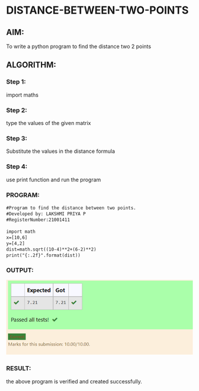 # DISTANCE-BETWEEN-TWO-POINTS

## AIM:
To write a python program to find the distance two 2 points
## ALGORITHM:
### Step 1:
import maths
### Step 2:
type the values of the given matrix
### Step 3: 
Substitute the values in the distance formula 
### Step 4:
use print function and run the program

### PROGRAM:
~~~
#Program to find the distance between two points.
#Developed by: LAKSHMI PRIYA P
#RegisterNumber:21001411

import math
x=[10,6]
y=[4,2]
dist=math.sqrt((10-4)**2+(6-2)**2)
print("{:.2f}".format(dist))
~~~
  
### OUTPUT:
![output](./distance.PNG)

### RESULT:
the above program is verified and created  successfully. 
